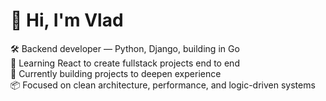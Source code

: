 # 👋 Hi, I'm Vlad

🛠️ Backend developer — Python, Django, building in Go  
🧩 Learning React to create fullstack projects end to end  
🎯 Currently building projects to deepen experience  
📦 Focused on clean architecture, performance, and logic-driven systems 
